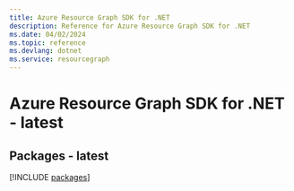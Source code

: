 ```yaml
---
title: Azure Resource Graph SDK for .NET
description: Reference for Azure Resource Graph SDK for .NET
ms.date: 04/02/2024
ms.topic: reference
ms.devlang: dotnet
ms.service: resourcegraph
---
```

# Azure Resource Graph SDK for .NET - latest
## Packages - latest
[!INCLUDE [packages](resource-graph-index.md)]
